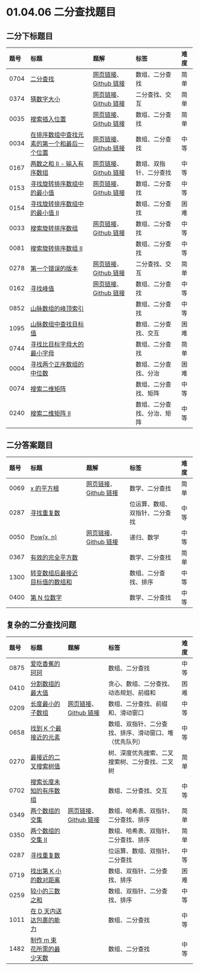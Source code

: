 # 01.04.06 二分查找题目

## 二分下标题目

| 题号 | 标题 | 题解 | 标签 | 难度 |
| :------ | :------ | :------ | :------ | :------ |
| 0704 | [二分查找](https://leetcode.cn/problems/binary-search/) | [网页链接](https://datawhalechina.github.io/leetcode-notes/#/solutions/0704)、[Github 链接](https://github.com/datawhalechina/leetcode-notes/blob/main/docs/solutions/0704.md) | 数组、二分查找 | 简单 |
| 0374 | [猜数字大小](https://leetcode.cn/problems/guess-number-higher-or-lower/) | [网页链接](https://datawhalechina.github.io/leetcode-notes/#/solutions/0374)、[Github 链接](https://github.com/datawhalechina/leetcode-notes/blob/main/docs/solutions/0374.md) | 二分查找、交互 | 简单 |
| 0035 | [搜索插入位置](https://leetcode.cn/problems/search-insert-position/) | [网页链接](https://datawhalechina.github.io/leetcode-notes/#/solutions/0035)、[Github 链接](https://github.com/datawhalechina/leetcode-notes/blob/main/docs/solutions/0035.md) | 数组、二分查找 | 简单 |
| 0034 | [在排序数组中查找元素的第一个和最后一个位置](https://leetcode.cn/problems/find-first-and-last-position-of-element-in-sorted-array/) | [网页链接](https://datawhalechina.github.io/leetcode-notes/#/solutions/0034)、[Github 链接](https://github.com/datawhalechina/leetcode-notes/blob/main/docs/solutions/0034.md) | 数组、二分查找 | 中等 |
| 0167 | [两数之和 II - 输入有序数组](https://leetcode.cn/problems/two-sum-ii-input-array-is-sorted/) | [网页链接](https://datawhalechina.github.io/leetcode-notes/#/solutions/0167)、[Github 链接](https://github.com/datawhalechina/leetcode-notes/blob/main/docs/solutions/0167.md) | 数组、双指针、二分查找 | 中等 |
| 0153 | [寻找旋转排序数组中的最小值](https://leetcode.cn/problems/find-minimum-in-rotated-sorted-array/) | [网页链接](https://datawhalechina.github.io/leetcode-notes/#/solutions/0153)、[Github 链接](https://github.com/datawhalechina/leetcode-notes/blob/main/docs/solutions/0153.md) | 数组、二分查找 | 中等 |
| 0154 | [寻找旋转排序数组中的最小值 II](https://leetcode.cn/problems/find-minimum-in-rotated-sorted-array-ii/) |  | 数组、二分查找 | 困难 |
| 0033 | [搜索旋转排序数组](https://leetcode.cn/problems/search-in-rotated-sorted-array/) | [网页链接](https://datawhalechina.github.io/leetcode-notes/#/solutions/0033)、[Github 链接](https://github.com/datawhalechina/leetcode-notes/blob/main/docs/solutions/0033.md) | 数组、二分查找 | 中等 |
| 0081 | [搜索旋转排序数组 II](https://leetcode.cn/problems/search-in-rotated-sorted-array-ii/) |  | 数组、二分查找 | 中等 |
| 0278 | [第一个错误的版本](https://leetcode.cn/problems/first-bad-version/) | [网页链接](https://datawhalechina.github.io/leetcode-notes/#/solutions/0278)、[Github 链接](https://github.com/datawhalechina/leetcode-notes/blob/main/docs/solutions/0278.md) | 二分查找、交互 | 简单 |
| 0162 | [寻找峰值](https://leetcode.cn/problems/find-peak-element/) | [网页链接](https://datawhalechina.github.io/leetcode-notes/#/solutions/0162)、[Github 链接](https://github.com/datawhalechina/leetcode-notes/blob/main/docs/solutions/0162.md) | 数组、二分查找 | 中等 |
| 0852 | [山脉数组的峰顶索引](https://leetcode.cn/problems/peak-index-in-a-mountain-array/) |  | 数组、二分查找 | 中等 |
| 1095 | [山脉数组中查找目标值](https://leetcode.cn/problems/find-in-mountain-array/) |  | 数组、二分查找、交互 | 困难 |
| 0744 | [寻找比目标字母大的最小字母](https://leetcode.cn/problems/find-smallest-letter-greater-than-target/) |  | 数组、二分查找 | 简单 |
| 0004 | [寻找两个正序数组的中位数](https://leetcode.cn/problems/median-of-two-sorted-arrays/) |  | 数组、二分查找、分治 | 困难 |
| 0074 | [搜索二维矩阵](https://leetcode.cn/problems/search-a-2d-matrix/) |  | 数组、二分查找、矩阵 | 中等 |
| 0240 | [搜索二维矩阵 II](https://leetcode.cn/problems/search-a-2d-matrix-ii/) |  | 数组、二分查找、分治、矩阵 | 中等 |

## 二分答案题目

| 题号 | 标题 | 题解 | 标签 | 难度 |
| :------ | :------ | :------ | :------ | :------ |
| 0069 | [x 的平方根](https://leetcode.cn/problems/sqrtx/) | [网页链接](https://datawhalechina.github.io/leetcode-notes/#/solutions/0069)、[Github 链接](https://github.com/datawhalechina/leetcode-notes/blob/main/docs/solutions/0069.md) | 数学、二分查找 | 简单 |
| 0287 | [寻找重复数](https://leetcode.cn/problems/find-the-duplicate-number/) |  | 位运算、数组、双指针、二分查找 | 中等 |
| 0050 | [Pow(x, n)](https://leetcode.cn/problems/powx-n/) | [网页链接](https://datawhalechina.github.io/leetcode-notes/#/solutions/0050)、[Github 链接](https://github.com/datawhalechina/leetcode-notes/blob/main/docs/solutions/0050.md) | 递归、数学 | 中等 |
| 0367 | [有效的完全平方数](https://leetcode.cn/problems/valid-perfect-square/) |  | 数学、二分查找 | 简单 |
| 1300 | [转变数组后最接近目标值的数组和](https://leetcode.cn/problems/sum-of-mutated-array-closest-to-target/) |  | 数组、二分查找、排序 | 中等 |
| 0400 | [第 N 位数字](https://leetcode.cn/problems/nth-digit/) |  | 数学、二分查找 | 中等 |

## 复杂的二分查找问题

| 题号 | 标题 | 题解 | 标签 | 难度 |
| :------ | :------ | :------ | :------ | :------ |
| 0875 | [爱吃香蕉的珂珂](https://leetcode.cn/problems/koko-eating-bananas/) |  | 数组、二分查找 | 中等 |
| 0410 | [分割数组的最大值](https://leetcode.cn/problems/split-array-largest-sum/) |  | 贪心、数组、二分查找、动态规划、前缀和 | 困难 |
| 0209 | [长度最小的子数组](https://leetcode.cn/problems/minimum-size-subarray-sum/) | [网页链接](https://datawhalechina.github.io/leetcode-notes/#/solutions/0209)、[Github 链接](https://github.com/datawhalechina/leetcode-notes/blob/main/docs/solutions/0209.md) | 数组、二分查找、前缀和、滑动窗口 | 中等 |
| 0658 | [找到 K 个最接近的元素](https://leetcode.cn/problems/find-k-closest-elements/) |  | 数组、双指针、二分查找、排序、滑动窗口、堆（优先队列） | 中等 |
| 0270 | [最接近的二叉搜索树值](https://leetcode.cn/problems/closest-binary-search-tree-value/) |  | 树、深度优先搜索、二叉搜索树、二分查找、二叉树 | 简单 |
| 0702 | [搜索长度未知的有序数组](https://leetcode.cn/problems/search-in-a-sorted-array-of-unknown-size/) |  | 数组、二分查找、交互 | 中等 |
| 0349 | [两个数组的交集](https://leetcode.cn/problems/intersection-of-two-arrays/) | [网页链接](https://datawhalechina.github.io/leetcode-notes/#/solutions/0349)、[Github 链接](https://github.com/datawhalechina/leetcode-notes/blob/main/docs/solutions/0349.md) | 数组、哈希表、双指针、二分查找、排序 | 简单 |
| 0350 | [两个数组的交集 II](https://leetcode.cn/problems/intersection-of-two-arrays-ii/) |  | 数组、哈希表、双指针、二分查找、排序 | 简单 |
| 0287 | [寻找重复数](https://leetcode.cn/problems/find-the-duplicate-number/) |  | 位运算、数组、双指针、二分查找 | 中等 |
| 0719 | [找出第 K 小的数对距离](https://leetcode.cn/problems/find-k-th-smallest-pair-distance/) |  | 数组、双指针、二分查找、排序 | 困难 |
| 0259 | [较小的三数之和](https://leetcode.cn/problems/3sum-smaller/) |  | 数组、双指针、二分查找、排序 | 中等 |
| 1011 | [在 D 天内送达包裹的能力](https://leetcode.cn/problems/capacity-to-ship-packages-within-d-days/) |  | 数组、二分查找 | 中等 |
| 1482 | [制作 m 束花所需的最少天数](https://leetcode.cn/problems/minimum-number-of-days-to-make-m-bouquets/) |  | 数组、二分查找 | 中等 |

